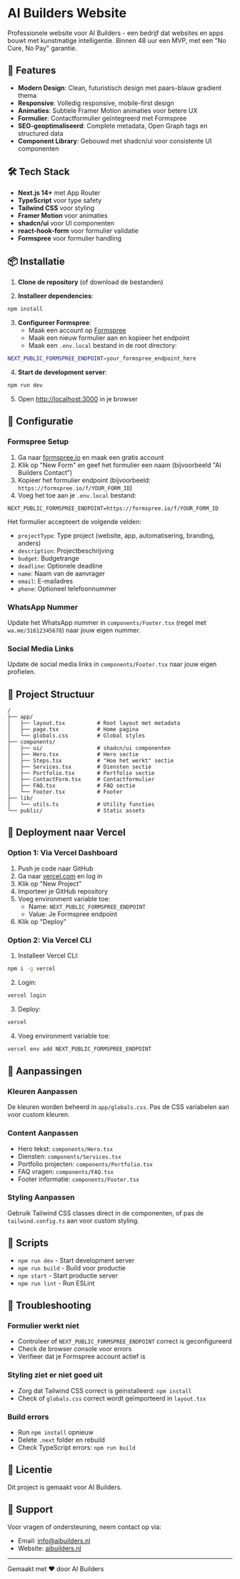 # AI Builders Website

Professionele website voor AI Builders - een bedrijf dat websites en apps bouwt met kunstmatige intelligentie. Binnen 48 uur een MVP, met een "No Cure, No Pay" garantie.

## 🚀 Features

- **Modern Design**: Clean, futuristisch design met paars-blauw gradient thema
- **Responsive**: Volledig responsive, mobile-first design
- **Animaties**: Subtiele Framer Motion animaties voor betere UX
- **Formulier**: Contactformulier geïntegreerd met Formspree
- **SEO-geoptimaliseerd**: Complete metadata, Open Graph tags en structured data
- **Component Library**: Gebouwd met shadcn/ui voor consistente UI componenten

## 🛠️ Tech Stack

- **Next.js 14+** met App Router
- **TypeScript** voor type safety
- **Tailwind CSS** voor styling
- **Framer Motion** voor animaties
- **shadcn/ui** voor UI componenten
- **react-hook-form** voor formulier validatie
- **Formspree** voor formulier handling

## 📦 Installatie

1. **Clone de repository** (of download de bestanden)

2. **Installeer dependencies**:
```bash
npm install
```

3. **Configureer Formspree**:
   - Maak een account op [Formspree](https://formspree.io)
   - Maak een nieuw formulier aan en kopieer het endpoint
   - Maak een `.env.local` bestand in de root directory:
```bash
NEXT_PUBLIC_FORMSPREE_ENDPOINT=your_formspree_endpoint_here
```

4. **Start de development server**:
```bash
npm run dev
```

5. Open [http://localhost:3000](http://localhost:3000) in je browser

## 🔧 Configuratie

### Formspree Setup

1. Ga naar [formspree.io](https://formspree.io) en maak een gratis account
2. Klik op "New Form" en geef het formulier een naam (bijvoorbeeld "AI Builders Contact")
3. Kopieer het formulier endpoint (bijvoorbeeld: `https://formspree.io/f/YOUR_FORM_ID`)
4. Voeg het toe aan je `.env.local` bestand:
```
NEXT_PUBLIC_FORMSPREE_ENDPOINT=https://formspree.io/f/YOUR_FORM_ID
```

Het formulier accepteert de volgende velden:
- `projectType`: Type project (website, app, automatisering, branding, anders)
- `description`: Projectbeschrijving
- `budget`: Budgetrange
- `deadline`: Optionele deadline
- `name`: Naam van de aanvrager
- `email`: E-mailadres
- `phone`: Optioneel telefoonnummer

### WhatsApp Nummer

Update het WhatsApp nummer in `components/Footer.tsx` (regel met `wa.me/31612345678`) naar jouw eigen nummer.

### Social Media Links

Update de social media links in `components/Footer.tsx` naar jouw eigen profielen.

## 📁 Project Structuur

```
/
├── app/
│   ├── layout.tsx          # Root layout met metadata
│   ├── page.tsx            # Home pagina
│   └── globals.css         # Global styles
├── components/
│   ├── ui/                 # shadcn/ui componenten
│   ├── Hero.tsx            # Hero sectie
│   ├── Steps.tsx           # "Hoe het werkt" sectie
│   ├── Services.tsx        # Diensten sectie
│   ├── Portfolio.tsx       # Portfolio sectie
│   ├── ContactForm.tsx     # Contactformulier
│   ├── FAQ.tsx             # FAQ sectie
│   └── Footer.tsx          # Footer
├── lib/
│   └── utils.ts            # Utility functies
└── public/                 # Static assets
```

## 🚀 Deployment naar Vercel

### Option 1: Via Vercel Dashboard

1. Push je code naar GitHub
2. Ga naar [vercel.com](https://vercel.com) en log in
3. Klik op "New Project"
4. Importeer je GitHub repository
5. Voeg environment variable toe:
   - Name: `NEXT_PUBLIC_FORMSPREE_ENDPOINT`
   - Value: Je Formspree endpoint
6. Klik op "Deploy"

### Option 2: Via Vercel CLI

1. Installeer Vercel CLI:
```bash
npm i -g vercel
```

2. Login:
```bash
vercel login
```

3. Deploy:
```bash
vercel
```

4. Voeg environment variable toe:
```bash
vercel env add NEXT_PUBLIC_FORMSPREE_ENDPOINT
```

## 🎨 Aanpassingen

### Kleuren Aanpassen

De kleuren worden beheerd in `app/globals.css`. Pas de CSS variabelen aan voor custom kleuren.

### Content Aanpassen

- Hero tekst: `components/Hero.tsx`
- Diensten: `components/Services.tsx`
- Portfolio projecten: `components/Portfolio.tsx`
- FAQ vragen: `components/FAQ.tsx`
- Footer informatie: `components/Footer.tsx`

### Styling Aanpassen

Gebruik Tailwind CSS classes direct in de componenten, of pas de `tailwind.config.ts` aan voor custom styling.

## 📝 Scripts

- `npm run dev` - Start development server
- `npm run build` - Build voor productie
- `npm start` - Start productie server
- `npm run lint` - Run ESLint

## 🐛 Troubleshooting

### Formulier werkt niet
- Controleer of `NEXT_PUBLIC_FORMSPREE_ENDPOINT` correct is geconfigureerd
- Check de browser console voor errors
- Verifieer dat je Formspree account actief is

### Styling ziet er niet goed uit
- Zorg dat Tailwind CSS correct is geïnstalleerd: `npm install`
- Check of `globals.css` correct wordt geïmporteerd in `layout.tsx`

### Build errors
- Run `npm install` opnieuw
- Delete `.next` folder en rebuild
- Check TypeScript errors: `npm run build`

## 📄 Licentie

Dit project is gemaakt voor AI Builders.

## 🤝 Support

Voor vragen of ondersteuning, neem contact op via:
- Email: info@aibuilders.nl
- Website: [aibuilders.nl](https://aibuilders.nl)

---

Gemaakt met ❤️ door AI Builders

